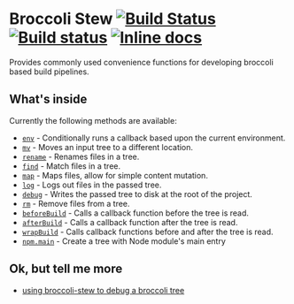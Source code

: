 # Broccoli Stew [![Build Status](https://travis-ci.org/stefanpenner/broccoli-stew.svg)](https://travis-ci.org/stefanpenner/broccoli-stew) [![Build status](https://ci.appveyor.com/api/projects/status/orspre01ru61xiba?svg=true)](https://ci.appveyor.com/project/embercli/broccoli-stew) [![Inline docs](http://inch-ci.org/github/stefanpenner/broccoli-stew.svg?branch=master)](http://inch-ci.org/github/stefanpenner/broccoli-stew)

Provides commonly used convenience functions for developing broccoli based build pipelines.

## What's inside

Currently the following methods are available:

- [`env`](https://github.com/stefanpenner/broccoli-stew/blob/master/lib/env.js#L27) - Conditionally runs a callback based upon the current environment.
- [`mv`](https://github.com/stefanpenner/broccoli-stew/blob/master/lib/mv.js#L58) -  Moves an input tree to a different location.
- [`rename`](https://github.com/stefanpenner/broccoli-stew/blob/master/lib/rename.js#L26) - Renames files in a tree.
- [`find`](https://github.com/stefanpenner/broccoli-stew/blob/master/lib/find.js#L85) - Match files in a tree.
- [`map`](https://github.com/stefanpenner/broccoli-stew/blob/master/lib/map.js#L31) - Maps files, allow for simple content mutation.
- [`log`](https://github.com/stefanpenner/broccoli-stew/blob/master/lib/log.js#L27) - Logs out files in the passed tree.
- [`debug`](https://github.com/stefanpenner/broccoli-stew/blob/master/lib/debug.js#L12) - Writes the passed tree to disk at the root of the project.
- [`rm`](https://github.com/stefanpenner/broccoli-stew/blob/master/lib/rm.js#L40) - Remove files from a tree.
- [`beforeBuild`](https://github.com/stefanpenner/broccoli-stew/blob/master/lib/before-build.js) - Calls a callback function before the tree is read.
- [`afterBuild`](https://github.com/stefanpenner/broccoli-stew/blob/master/lib/after-build.js) - Calls a callback function after the tree is read.
- [`wrapBuild`](https://github.com/stefanpenner/broccoli-stew/blob/master/lib/wrap-build.js) - Calls callback functions before and after the tree is read.
- [`npm.main`](https://github.com/stefanpenner/broccoli-stew/blob/master/lib/npm.js#L17) - Create a tree with Node module's main entry


## Ok, but tell me more

* [using broccoli-stew to debug a broccoli tree](https://dockyard.com/blog/2015/02/02/debugging-a-broccoli-tree)
